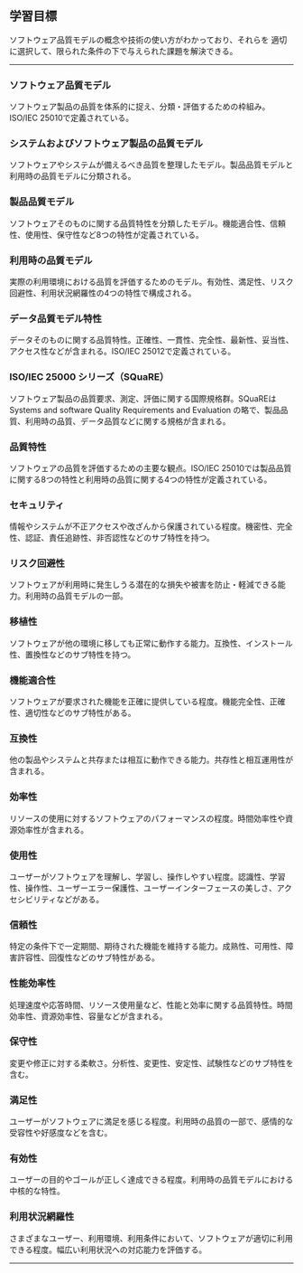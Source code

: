 ## 学習目標

ソフトウェア品質モデルの概念や技術の使い方がわかっており、それらを 適切に選択して、限られた条件の下で与えられた課題を解決できる。

---

### ソフトウェア品質モデル

ソフトウェア製品の品質を体系的に捉え、分類・評価するための枠組み。ISO/IEC 25010で定義されている。

### システムおよびソフトウェア製品の品質モデル

ソフトウェアやシステムが備えるべき品質を整理したモデル。製品品質モデルと利用時の品質モデルに分類される。

### 製品品質モデル

ソフトウェアそのものに関する品質特性を分類したモデル。機能適合性、信頼性、使用性、保守性など8つの特性が定義されている。

### 利用時の品質モデル

実際の利用環境における品質を評価するためのモデル。有効性、満足性、リスク回避性、利用状況網羅性の4つの特性で構成される。

### データ品質モデル特性

データそのものに関する品質特性。正確性、一貫性、完全性、最新性、妥当性、アクセス性などが含まれる。ISO/IEC 25012で定義されている。

### ISO/IEC 25000 シリーズ（SQuaRE）

ソフトウェア製品の品質要求、測定、評価に関する国際規格群。SQuaREは Systems and software Quality Requirements and Evaluation の略で、製品品質、利用時の品質、データ品質などに関する規格が含まれる。

### 品質特性

ソフトウェアの品質を評価するための主要な観点。ISO/IEC 25010では製品品質に関する8つの特性と利用時の品質に関する4つの特性が定義されている。

### セキュリティ

情報やシステムが不正アクセスや改ざんから保護されている程度。機密性、完全性、認証、責任追跡性、非否認性などのサブ特性を持つ。

### リスク回避性

ソフトウェアが利用時に発生しうる潜在的な損失や被害を防止・軽減できる能力。利用時の品質モデルの一部。

### 移植性

ソフトウェアが他の環境に移しても正常に動作する能力。互換性、インストール性、置換性などのサブ特性を持つ。

### 機能適合性

ソフトウェアが要求された機能を正確に提供している程度。機能完全性、正確性、適切性などのサブ特性がある。

### 互換性

他の製品やシステムと共存または相互に動作できる能力。共存性と相互運用性が含まれる。

### 効率性

リソースの使用に対するソフトウェアのパフォーマンスの程度。時間効率性や資源効率性が含まれる。

### 使用性

ユーザーがソフトウェアを理解し、学習し、操作しやすい程度。認識性、学習性、操作性、ユーザーエラー保護性、ユーザーインターフェースの美しさ、アクセシビリティなどがある。

### 信頼性

特定の条件下で一定期間、期待された機能を維持する能力。成熟性、可用性、障害許容性、回復性などのサブ特性がある。

### 性能効率性

処理速度や応答時間、リソース使用量など、性能と効率に関する品質特性。時間効率性、資源効率性、容量などが含まれる。

### 保守性

変更や修正に対する柔軟さ。分析性、変更性、安定性、試験性などのサブ特性を含む。

### 満足性

ユーザーがソフトウェアに満足を感じる程度。利用時の品質の一部で、感情的な受容性や好感度などを含む。

### 有効性

ユーザーの目的やゴールが正しく達成できる程度。利用時の品質モデルにおける中核的な特性。

### 利用状況網羅性

さまざまなユーザー、利用環境、利用条件において、ソフトウェアが適切に利用できる程度。幅広い利用状況への対応能力を評価する。

---
